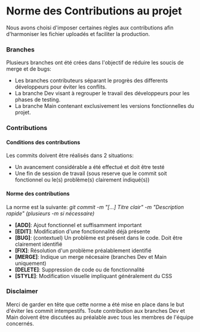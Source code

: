 # Norme des Contributions au projet

Nous avons choisi d'imposer certaines règles aux contributions afin d'harmoniser les fichier uploadés et faciliter la production.

### Branches

Plusieurs branches ont été crées dans l'objectif de réduire les soucis de merge et de bugs:
- Les branches contributeurs séparant le progrès des differents développeurs pour éviter les conflits.
- La branche Dev visant à regrouper le travail des développeurs pour les phases de testing.
- La branche Main contenant exclusivement les versions fonctionnelles du projet.

### Contributions

#### Conditions des contributions

Les commits doivent être réalisés dans 2 situations:
- Un avancement considérable a été effectué et doit être testé
- Une fin de session de travail (sous reserve que le commit soit fonctionnel ou le(s) problème(s) clairement indiqué(s))

#### Norme des contributions

La norme est la suivante: *git commit -m "[...] Titre clair" -m "Description rapide" (plusieurs -m si nécessaire)*
- **[ADD]**: Ajout fonctionnel et suffisamment important
- **[EDIT]**: Modification d'une fonctionnalité déjà présente
- **[BUG]**: (contextuel) Un problème est présent dans le code. Doit être clairement identifié
- **[FIX]**: Résolution d'un problème préalablement identifié
- **[MERGE]**: Indique un merge nécesaire (branches Dev et Main uniquement)
- **[DELETE]**: Suppression de code ou de fonctionnalité
- **[STYLE]**: Modification visuelle impliquant généralement du CSS

### Disclaimer

Merci de garder en tête que cette norme a été mise en place dans le but d'éviter les commit intempestifs. Toute contribution aux branches Dev et Main doivent être discutées au préalable avec tous les membres de l'équipe concernés.
